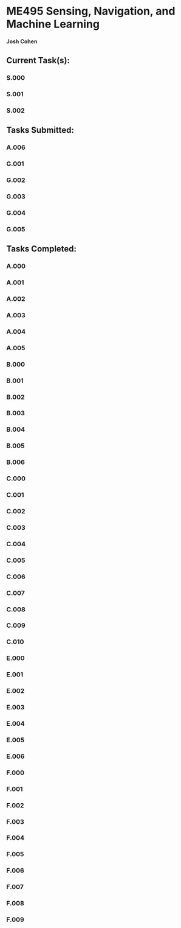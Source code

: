 # ME495 Sensing, Navigation, and Machine Learning
#### Josh Cohen

## Current Task(s):
### S.000
### S.001
### S.002

## Tasks Submitted:
### A.006 
### G.001
### G.002
### G.003
### G.004
### G.005

## Tasks Completed:
### A.000
### A.001
### A.002
### A.003
### A.004
### A.005
### B.000
### B.001
### B.002
### B.003
### B.004
### B.005
### B.006
### C.000
### C.001
### C.002
### C.003
### C.004
### C.005
### C.006
### C.007
### C.008 
### C.009
### C.010
### E.000
### E.001
### E.002
### E.003
### E.004
### E.005
### E.006
### F.000
### F.001
### F.002
### F.003
### F.004
### F.005
### F.006
### F.007
### F.008
### F.009